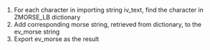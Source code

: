 1. For each character in importing string iv_text, find the character in ZMORSE_LB dictionary
2. Add corresponding morse string, retrieved from dictionary, to the ev_morse string
3. Export ev_morse as the result
